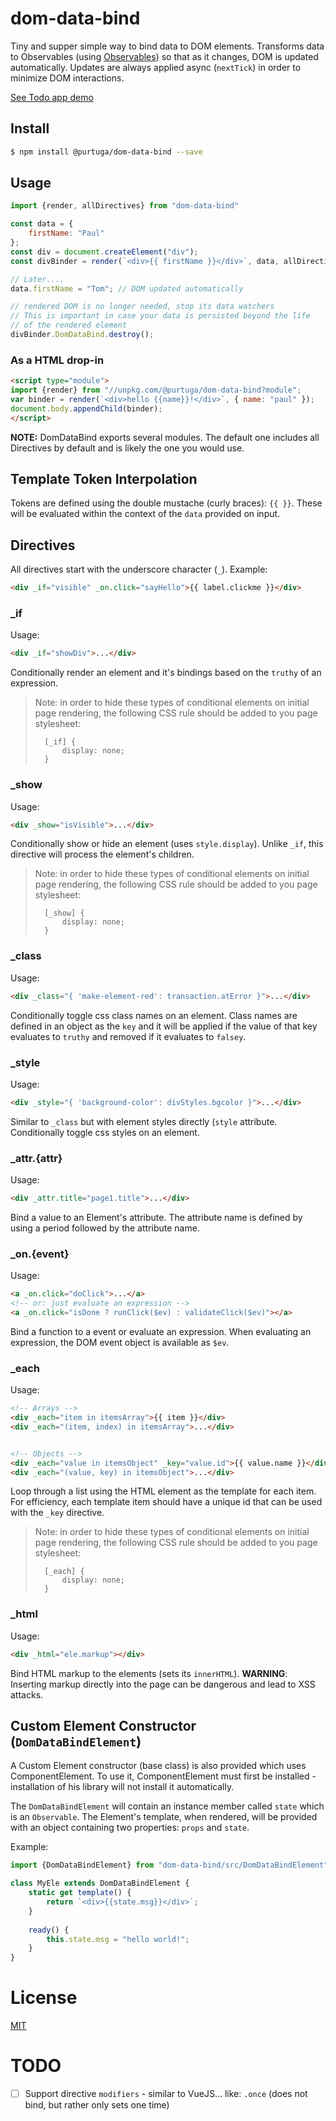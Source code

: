 # dom-data-bind

Tiny and supper simple way to bind data to DOM elements. Transforms data to Observables (using [Observables](https://github.com/purtuga/observables)) so that as it changes, DOM is updated automatically. Updates are always applied async (`nextTick`) in order to minimize DOM interactions.

[See Todo app demo](http://jsbin.com/qisojaveme/2)

## Install

```bash
$ npm install @purtuga/dom-data-bind --save
```

## Usage

```javascript
import {render, allDirectives} from "dom-data-bind"

const data = {
    firstName: "Paul"
};
const div = document.createElement("div");
const divBinder = render(`<div>{{ firstName }}</div>`, data, allDirectives);

// Later....
data.firstName = "Tom"; // DOM updated automatically

// rendered DOM is no longer needed, stop its data watchers
// This is important in case your data is persisted beyond the life
// of the rendered element
divBinder.DomDataBind.destroy();

```

### As a HTML drop-in

```html
<script type="module">
import {render} from "//unpkg.com/@purtuga/dom-data-bind?module";
var binder = render(`<div>hello {{name}}!</div>`, { name: "paul" });
document.body.appendChild(binder);
</script>
```

__NOTE:__ DomDataBind exports several modules. The default one includes all Directives by default and is likely the one you would use.


## Template Token Interpolation

Tokens are defined using the double mustache (curly braces): `{{ }}`. These will be evaluated within the context of the `data` provided on input.

## Directives

All directives start with the underscore character (`_`). Example:

```html
<div _if="visible" _on.click="sayHello">{{ label.clickme }}</div>
```


### _if

Usage:

```html
<div _if="showDiv">...</div>
```

Conditionally render an element and it's bindings based on the `truthy` of an expression.

>   Note: in order to hide these types of conditional elements on initial page rendering, the following CSS rule should be added to you page stylesheet:
>
>       [_if] {
>           display: none;
>       }


### _show

Usage:

```html
<div _show="isVisible">...</div>
```

Conditionally show or hide an element (uses  `style.display`). Unlike `_if`, this directive will process the element's children.

>   Note: in order to hide these types of conditional elements on initial page rendering, the following CSS rule should be added to you page stylesheet:
>
>       [_show] {
>           display: none;
>       }

### _class

Usage:

```html
<div _class="{ 'make-element-red': transaction.atError }">...</div>
```

Conditionally toggle css class names on an element. Class names are defined in an object as the `key` and it will be applied if the value of that key evaluates to `truthy` and removed if it evaluates to `falsey`.

### _style

Usage:

```html
<div _style="{ 'background-color': divStyles.bgcolor }">...</div>
```

Similar to `_class` but with element styles directly (`style` attribute. Conditionally toggle css styles on an element.

### _attr.{attr}

Usage:

```html
<div _attr.title="page1.title">...</div>
```

Bind a value to an Element's attribute. The attribute name is defined by using a period followed by the attribute name.   

### _on.{event}

Usage:

```html
<a _on.click="doClick">...</a>
<!-- or: just evaluate an expression -->
<a _on.click="isDone ? runClick($ev) : validateClick($ev)"></a>
```

Bind a function to a event or evaluate an expression.  When evaluating an expression, the DOM event object is available as `$ev`.

### _each

Usage:

```html
<!-- Arrays -->
<div _each="item in itemsArray">{{ item }}</div>
<div _each="(item, index) in itemsArray">...</div>


<!-- Objects -->
<div _each="value in itemsObject" _key="value.id">{{ value.name }}</div>
<div _each="(value, key) in itemsObject">...</div>
```

Loop through a list using the HTML element as the template for each item.
For efficiency, each template item should have a unique id that can be used with the `_key` directive.  

>   Note: in order to hide these types of conditional elements on initial page rendering, the following CSS rule should be added to you page stylesheet:
>
>       [_each] {
>           display: none;
>       }

### _html

Usage:

```html
<div _html="ele.markup"></div>
```

Bind HTML markup to the elements (sets its `innerHTML`). __WARNING__: Inserting markup directly into the page can be dangerous and lead to XSS attacks. 


## Custom Element Constructor (`DomDataBindElement`)

A Custom Element constructor (base class) is also provided which uses ComponentElement. To use it, ComponentElement must first be installed - installation of his library will not install it automatically.

The `DomDataBindElement` will contain an instance member called `state` which is an `Observable`. The Element's template, when rendered, will be provided with an object containing two properties: `props` and `state`.

Example:

```javascript
import {DomDataBindElement} from "dom-data-bind/src/DomDataBindElement"

class MyEle extends DomDataBindElement {
    static get template() {
        return `<div>{{state.msg}}</div>`;
    }
    
    ready() {
        this.state.msg = "hello world!";
    }
}
```


# License

[MIT](LICENSE)


# TODO

- [ ] Support directive `modifiers` - similar to VueJS... like: `.once` (does not bind, but rather only sets one time)

